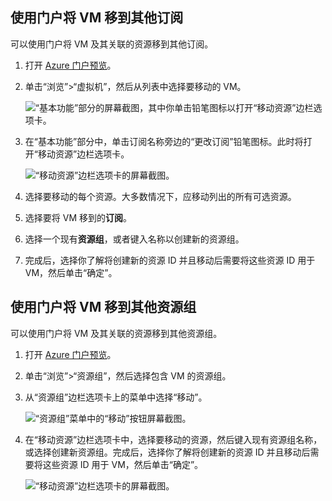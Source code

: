 

## 使用门户将 VM 移到其他订阅

可以使用门户将 VM 及其关联的资源移到其他订阅。

1. 打开 [Azure 门户预览](https://portal.azure.cn)。
2. 单击“浏览”>“虚拟机”，然后从列表中选择要移动的 VM。
	
	![“基本功能”部分的屏幕截图，其中你单击铅笔图标以打开“移动资源”边栏选项卡。](./media/virtual-machines-common-move-vm/move-button.png)
	
3. 在“基本功能”部分中，单击订阅名称旁边的“更改订阅”铅笔图标。此时将打开“移动资源”边栏选项卡。
	
	![“移动资源”边栏选项卡的屏幕截图。](./media/virtual-machines-common-move-vm/move.png)
	
4. 选择要移动的每个资源。大多数情况下，应移动列出的所有可选资源。
5. 选择要将 VM 移到的**订阅**。
6. 选择一个现有**资源组**，或者键入名称以创建新的资源组。
7. 完成后，选择你了解将创建新的资源 ID 并且移动后需要将这些资源 ID 用于 VM，然后单击“确定”。

## 使用门户将 VM 移到其他资源组

可以使用门户将 VM 及其关联的资源移到其他资源组。

1. 打开 [Azure 门户预览](https://portal.azure.cn)。
2. 单击“浏览”>“资源组”，然后选择包含 VM 的资源组。
3. 从“资源组”边栏选项卡上的菜单中选择“移动”。
	
	![“资源组”菜单中的“移动”按钮屏幕截图。](./media/virtual-machines-common-move-vm/move-rg.png)  

	
3. 在“移动资源”边栏选项卡中，选择要移动的资源，然后键入现有资源组名称，或选择创建新资源组。完成后，选择你了解将创建新的资源 ID 并且移动后需要将这些资源 ID 用于 VM，然后单击“确定”。
	
	![“移动资源”边栏选项卡的屏幕截图。](./media/virtual-machines-common-move-vm/move-rg-list.png)

<!---HONumber=Mooncake_0829_2016-->